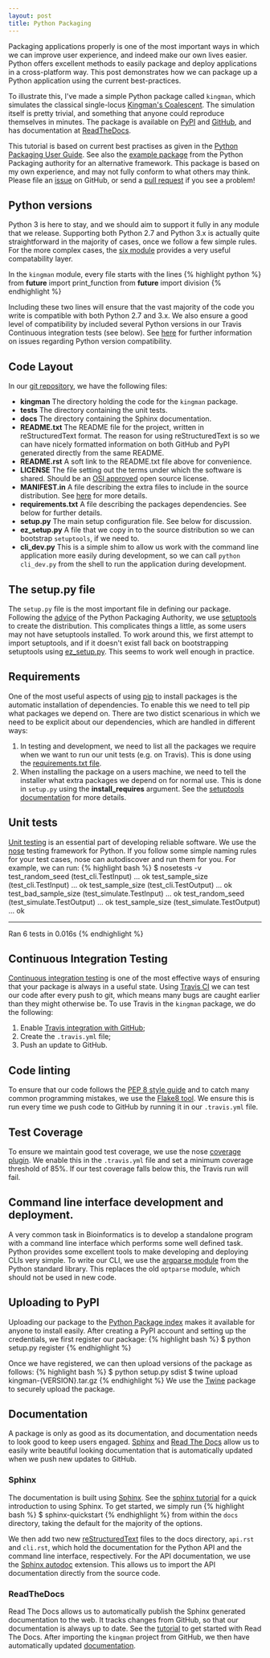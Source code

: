 ```yaml
---
layout: post
title: Python Packaging
---
```


Packaging applications properly is one of the most important ways
in which we can improve user experience, and indeed make our own lives
easier. Python offers excellent methods to easily package and
deploy applications in a cross-platform way. This post demonstrates
how we can package up a Python application using the current
best-practices.

To illustrate this, I've made a simple Python package called ``kingman``, which
simulates the classical single-locus [Kingman's
Coalescent](http://en.wikipedia.org/wiki/Coalescent_theory).  The simulation
itself is pretty trivial, and something that anyone could reproduce themselves
in minutes. The package is
available on [PyPI](https://pypi.python.org/pypi/kingman) and
[GitHub](https://github.com/jeromekelleher/kingman), and has 
documentation at [ReadTheDocs](http://kingman.readthedocs.org/en/latest/).

This tutorial is based on current best practises as given in the [Python
Packaging User
Guide](http://python-packaging-user-guide.readthedocs.org/en/latest/).
See also the [example package](https://github.com/pypa/sampleproject)
from the Python Packaging authority for an alternative framework.
This package is based on my own experience, and may not fully conform
to what others may think. Please file an 
[issue](https://github.com/jeromekelleher/kingman/issues)
on GitHub, or send a 
[pull request](https://github.com/jeromekelleher/kingman/pulls)
 if you see a problem!

## Python versions

Python 3 is here to stay, and we should aim to support it fully in any 
module that we release. Supporting both Python 2.7 and Python 3.x 
is actually quite straightforward in the majority of cases, once 
we follow a few simple rules. For the more complex cases, the 
[six module](https://pypi.python.org/pypi/six) provides a very useful
compatability layer.

In the ``kingman`` module, every file starts with the lines
{% highlight python %}
from __future__ import print_function
from __future__ import division
{% endhighlight %}

Including these two lines will ensure that the vast majority of the 
code you write is compatible with both Python 2.7 and 3.x.  We also 
ensure a good level of compatibility by included several Python 
versions in our Travis Continuous integration tests (see below).
See [here](http://python-future.org/compatible_idioms.html) for 
further information on issues regarding Python version compatibility.

## Code Layout

In our [git repository](https://github.com/jeromekelleher/kingman), 
we have the following files:

- **kingman** The directory holding the code for the ``kingman`` package.
- **tests** The directory containing the unit tests.
- **docs** The directory containing the Sphinx documentation.
- **README.txt** The README file for the project, written in reStructuredText 
  format. The reason for using reStructuredText is so we can have nicely 
  formatted information on both GitHub and PyPI generated directly from the same README.
- **README.rst** A soft link to the README.txt file above for convenience.
- **LICENSE** The file setting out the terms under which the software is shared.
  Should be an [OSI approved](http://opensource.org/licenses) open source 
  license.
- **MANIFEST.in** A file describing the extra files to include in the source
  distribution. See 
  [here](https://docs.python.org/3.4/distutils/sourcedist.html#manifest-template)
  for more details.
- **requirements.txt** A file describing the packages dependencies. See below 
  for further details.
- **setup.py** The main setup configuration file. See below for discussion.
- **ez_setup.py** A file that we copy in to the source distribution so we 
  can bootstrap ``setuptools``, if we need to.
- **cli_dev.py** This is a simple shim to allow us work with the command 
  line application more easily during development, so we can call
  ``python cli_dev.py`` from the shell to run the application during 
  development.

## The setup.py file

The ``setup.py`` file is the most important file in defining our package.
Following the 
[advice](http://python-packaging-user-guide.readthedocs.org/en/latest/projects.html#setuptools)
of the Python Packaging Authority, we use 
[setuptools](http://pythonhosted.org/setuptools/) to create 
the distribution. This complicates things a little, as some users may
not have setuptools installed. To work around this, we first attempt to import 
setuptools, and if it doesn't exist fall back on bootstrapping setuptools
using [ez_setup.py](https://pypi.python.org/pypi/ez_setup). This seems to work
well enough in practice.

## Requirements

One of the most useful aspects of using [pip](https://pypi.python.org/pypi/pip)
to install packages is the automatic installation of dependencies. To enable 
this we need to tell pip what packages we depend on. There are two distict
scenarious in which we need to be explicit about our dependencies, which 
are handled in different ways:

1. In testing and development, we need to list all the packages we require when
   we want to run our unit tests (e.g. on Travis). This is done using the 
   [requirements.txt file](https://pip.readthedocs.org/en/1.1/requirements.html).
2. When installing the package on a users machine, we need to tell the installer
   what extra packages we depend on for normal use. This is done in ``setup.py``
   using the **install_requires** argument. See the 
   [setuptools documentation](https://pythonhosted.org/setuptools/setuptools.html)
   for more details.

## Unit tests

[Unit testing](http://en.wikipedia.org/wiki/Unit_testing) is an essential
part of developing reliable software. We use the 
[nose](https://nose.readthedocs.org/en/latest/) testing framework for Python.
If you follow some simple naming rules for your test cases, nose can 
autodiscover and run them for you. For example, we can run:
{% highlight bash %}
$ nosetests -v
test_random_seed (test_cli.TestInput) ... ok
test_sample_size (test_cli.TestInput) ... ok
test_sample_size (test_cli.TestOutput) ... ok
test_bad_sample_size (test_simulate.TestInput) ... ok
test_random_seed (test_simulate.TestOutput) ... ok
test_sample_size (test_simulate.TestOutput) ... ok

----------------------------------------------------------------------
Ran 6 tests in 0.016s
{% endhighlight %}


## Continuous Integration Testing
[Continuous integration testing](http://en.wikipedia.org/wiki/Continuous_integration)
is one of the most effective ways of ensuring that your package is always in a 
useful state. Using [Travis CI](https://travis-ci.org/) we can test our code 
after every push to git, which means many bugs are caught earlier than they 
might otherwise be. To use Travis in the ``kingman`` package, we do the 
following:

1. Enable [Travis integration with GitHub](http://docs.travis-ci.com/user/getting-started/);
2. Create the ``.travis.yml`` file;
3. Push an update to GitHub.

## Code linting

To ensure that our code follows the 
[PEP 8 style guide](https://www.python.org/dev/peps/pep-0008)
and to catch many common programming mistakes, we use the 
[Flake8 tool](https://pypi.python.org/pypi/flake8). We ensure this 
is run every time we push code to GitHub by running it in our 
``.travis.yml`` file.

## Test Coverage

To ensure we maintain good test coverage, we use the nose 
[coverage plugin](http://nose.readthedocs.org/en/latest/plugins/cover.html). 
We enable this in the ``.travis.yml`` file and set a minimum coverage 
threshold of 85%. If our test coverage falls below this, the Travis run will
fail.

## Command line interface development and deployment.

A very common task in Bioinformatics is to develop a standalone program 
with a command line interface which performs some well defined task. Python 
provides some excellent tools to make developing and deploying CLIs very
simple. To write our CLI, we use the 
[argparse module](https://docs.python.org/3.4/library/argparse.html) from 
the Python standard library. This replaces the old ``optparse`` module, 
which should not be used in new code.


## Uploading to PyPI

Uploading our package to the [Python Package index](https://pypi.python.org/pypi)
makes it available for anyone to install easily. After creating a PyPI account
and setting up the credentials, we first register our package:
{% highlight bash %}
$ python setup.py register
{% endhighlight %}

Once we have registered, we can then upload versions of the package as follows:
{% highlight bash %}
$ python setup.py sdist
$ twine upload kingman-{VERSION}.tar.gz
{% endhighlight %}
We use the [Twine](https://pypi.python.org/pypi/twine) package to securely upload
the package.

## Documentation 

A package is only as good as its documentation, and documentation needs to 
look good to keep users engaged. [Sphinx](http://sphinx-doc.org/) and 
[Read The Docs](https://readthedocs.org/) allow us to easily write 
beautiful looking documentation that is automatically updated when we 
push new updates to GitHub. 

### Sphinx

The documentation is built using [Sphinx](http://sphinx-doc.org/). See the 
[sphinx tutorial](http://sphinx-doc.org/tutorial.html) for a quick introduction
to using Sphinx. To get started, we simply run 
{% highlight bash %}
$ sphinx-quickstart
{% endhighlight %}
from within the ``docs`` directory, taking the default for the majority of the 
options.

We then add two new [reStructuredText](http://docutils.sourceforge.net/rst.html)
files to the docs directory, ``api.rst`` and ``cli.rst``, which hold the documentation
for the Python API and the command line interface, respectively. For the API
documentation, we use the [Sphinx autodoc](http://sphinx-doc.org/ext/autodoc.html)
extension. This allows us to import the API documentation directly from the 
source code.

### ReadTheDocs

Read The Docs allows us to automatically publish the Sphinx generated documentation
to the web. It tracks changes from GitHub, so that our documentation is always 
up to date. See the 
[tutorial](https://docs.readthedocs.org/en/latest/getting_started.html) to 
get started with Read The Docs. After importing the ``kingman`` project from 
GitHub, we then have automatically updated 
[documentation](http://kingman.readthedocs.org/en/latest/index.html).

